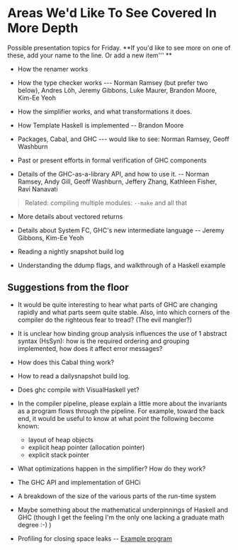 # Areas We'd Like To See Covered In More Depth


Possible presentation topics for Friday.  **If you'd like to see more on one of these, add your name to the line.  Or add a new item'''
**

- How the renamer works

- How the type checker works --- Norman Ramsey (but prefer two below), Andres Löh, Jeremy Gibbons, Luke Maurer, Brandon Moore, Kim-Ee Yeoh

- How the simplifier works, and what transformations it does.

- How Template Haskell is implemented -- Brandon Moore

- Packages, Cabal, and GHC --- would like to see: Norman Ramsey, Geoff Washburn

- Past or present efforts in formal verification of GHC components

- Details of the GHC-as-a-library API, and how to use it. -- Norman Ramsey, Andy Gill, Geoff Washburn, Jeffery Zhang, Kathleen Fisher, Ravi Nanavati

>
> Related: compiling multiple modules: `--make` and all that

- More details about vectored returns

- Details about System FC, GHC's new intermediate language -- Jeremy Gibbons, Kim-Ee Yeoh

- Reading a nightly snapshot build log

- Understanding the ddump flags, and walkthrough of a Haskell example

## Suggestions from the floor

- It would be quite interesting to hear what parts of GHC are changing rapidly and what parts seem quite stable.  Also, into which corners of the compiler do the righteous fear to tread?  (The evil mangler?)
- It is unclear how binding group analysis influences the use of 1 abstract syntax (HsSyn): how is the required ordering and grouping implemented, how does it affect error messages? 
- How does this Cabal thing work?
- How to read a dailysnapshot build log.
- Does ghc compile with VisualHaskell yet?
- In the compiler pipeline, please explain a little more about the invariants as a program flows through the pipeline.  For example, toward the back end, it would be useful to know at what point the following become known:

  - layout of heap objects
  - explicit heap pointer (allocation pointer)
  - explicit stack pointer
- What optimizations happen in the simplifier? How do they work?
- The GHC API and implementation of GHCi
- A breakdown of the size of the various parts of the run-time system
- Maybe something about the mathematical underpinnings of Haskell and GHC (though I get the feeling I'm the only one lacking a graduate math degree :-) )
- Profiling for closing space leaks -- [ Example program](http://www.nabble.com/Why-does-this-program-eat-RAM--t2218557.html)